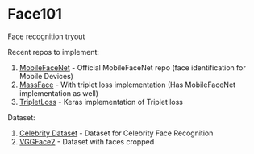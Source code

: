 # Face101
Face recognition tryout


Recent repos to implement:
1. [MobileFaceNet](https://github.com/sirius-ai/MobileFaceNet_TF) - Official MobileFaceNet repo (face identification for Mobile Devices)
1. [MassFace](https://github.com/yule-li/MassFace) - With triplet loss implementation (Has MobileFaceNet implementation as well)
1. [TripletLoss](https://github.com/AdrianUng/keras-triplet-loss-mnist) - Keras implementation of Triplet loss

Dataset:
1. [Celebrity Dataset](https://github.com/prateekmehta59/Celebrity-Face-Recognition-Dataset) - Dataset for Celebrity Face Recognition
1. [VGGFace2](http://www.robots.ox.ac.uk/~vgg/data/vgg_face2/data_infor.html) - Dataset with faces cropped
